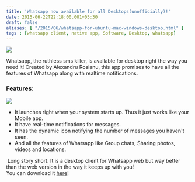 ```yaml
---
title: 'Whatsapp now available for all Desktops(unofficially)!'
date: 2015-06-22T22:18:00.001+05:30
draft: false
aliases: [ "/2015/06/whatsapp-for-ubuntu-mac-windows-desktop.html" ]
tags : [whatsapp client, native app, Software, Desktop, whatsapp]
---
```


  

[![](https://1.bp.blogspot.com/-8mIny7aucDo/VYg7nIG3RDI/AAAAAAAACxE/mJnSBlexgtA/s640/platforms.jpg)](https://1.bp.blogspot.com/-8mIny7aucDo/VYg7nIG3RDI/AAAAAAAACxE/mJnSBlexgtA/s1600/platforms.jpg)

Whatsapp, the ruthless sms killer, is available for desktop right the way you need it! Created by Alexandru Rosianu, this app promises to have all the features of Whatsapp along with realtime notifications.

### Features:

[![](https://4.bp.blogspot.com/-b3Qr7LLRS7s/VYg7bpIqPMI/AAAAAAAACw8/1L89aLCuzY4/s400/native%2Bnotifications.png)](https://4.bp.blogspot.com/-b3Qr7LLRS7s/VYg7bpIqPMI/AAAAAAAACw8/1L89aLCuzY4/s1600/native%2Bnotifications.png)

*   It launches right when your system starts up. Thus it just works like your Mobile app.
*   It have real-time notifications for messages.
*   It has the dynamic icon notifying the number of messages you haven't seen.
*   And all the features of Whatsapp like Group chats, Sharing photos, videos and locations.

 Long story short. It is a desktop client for Whatsapp web but way better than the web version in the way it keeps up with you!  
You can download it [here](https://whatsapp-desktop.com/)!